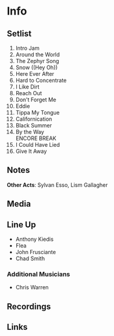 # Info

## Setlist

1. Intro Jam
2. Around the World
3. The Zephyr Song
4. Snow ((Hey Oh))
5. Here Ever After
6. Hard to Concentrate
7. I Like Dirt
8. Reach Out
9. Don't Forget Me
10. Eddie
11. Tippa My Tongue
12. Californication
13. Black Summer
14. By the Way
<br> ENCORE BREAK
15. I Could Have Lied
16. Give It Away

## Notes

**Other Acts**: Sylvan Esso, Lism Gallagher

## Media 

## Line Up

* Anthony Kiedis
* Flea
* John Frusciante
* Chad Smith

### Additional Musicians

* Chris Warren

## Recordings

## Links
